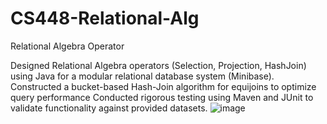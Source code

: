 # CS448-Relational-Alg
Relational Algebra Operator

Designed Relational Algebra operators (Selection, Projection, HashJoin) using Java for a modular relational database system (Minibase).
Constructed a bucket-based Hash-Join algorithm for equijoins to optimize query performance
Conducted rigorous testing using Maven and JUnit to validate functionality against provided datasets.
![image](https://github.com/user-attachments/assets/2d785aff-3e46-49a0-9a9a-ab0c61b08eaf)
